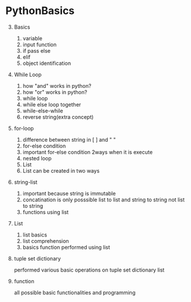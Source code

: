 # PythonBasics

3. Basics
   
   1. variable
   2. input function
   3. if pass else
   4. elif
   5. object identification
   
4. While Loop

   1. how "and" works in python?
   2. how "or" works in python?
   3. while loop
   4. while else loop together
   5. while-else-while
   6. reverse string(extra concept)
   
5. for-loop
   
   1. difference between string in [ ] and " "
   2. for-else condition
   3. important for-else condition 2ways when it is execute
   4. nested loop
   5. List
   6. List can be created in two ways
   
6. string-list
  
   1. important because string is immutable
   2. concatination is only posssible list to list and string to string not list to string
   3. functions using list

7. List
   
   1. list basics
   2. list comprehension
   3. basics function performed using list

8. tuple set dictionary
    
     performed various basic operations on tuple set dictionary list  

9. function
     
      all possible basic functionalities and programming
